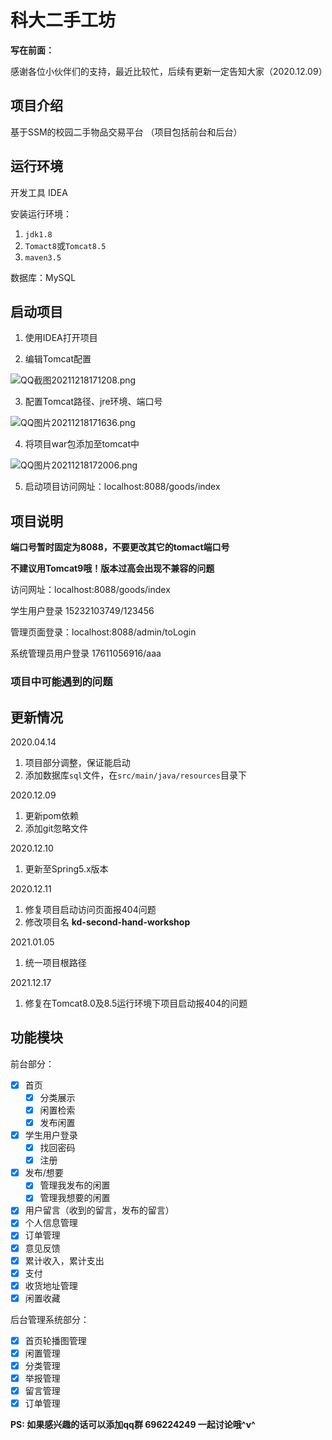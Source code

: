 # 科大二手工坊


**写在前面：**

感谢各位小伙伴们的支持，最近比较忙，后续有更新一定告知大家（2020.12.09）

## 项目介绍

基于SSM的校园二手物品交易平台
（项目包括前台和后台）

## 运行环境

开发工具 IDEA

安装运行环境：

1. `jdk1.8` 
2. `Tomact8`或`Tomcat8.5`
3. `maven3.5`

数据库：MySQL 

## 启动项目

1. 使用IDEA打开项目

2. 编辑Tomcat配置

![QQ截图20211218171208.png](https://s2.loli.net/2021/12/18/UJR5dW6LDYjvIbt.png)

3. 配置Tomcat路径、jre环境、端口号

![QQ图片20211218171636.png](https://s2.loli.net/2021/12/18/H28jI7PM5yvNUAL.png)

4. 将项目war包添加至tomcat中

![QQ图片20211218172006.png](https://s2.loli.net/2021/12/18/RveWbpOrSstMgUi.png)

5. 启动项目访问网址：localhost:8088/goods/index

## 项目说明

**端口号暂时固定为8088，不要更改其它的tomact端口号**

**不建议用Tomcat9哦！版本过高会出现不兼容的问题**

访问网址：localhost:8088/goods/index

学生用户登录 15232103749/123456

管理页面登录：localhost:8088/admin/toLogin

系统管理员用户登录  17611056916/aaa

### 项目中可能遇到的问题



## 更新情况

2020.04.14 
1. 项目部分调整，保证能启动
2. 添加数据库`sql`文件，在`src/main/java/resources`目录下

2020.12.09

1. 更新pom依赖
2. 添加git忽略文件

2020.12.10

1. 更新至Spring5.x版本 

2020.12.11

1. 修复项目启动访问页面报404问题
2. 修改项目名 **kd-second-hand-workshop**

2021.01.05

1. 统一项目根路径

2021.12.17

1. 修复在Tomcat8.0及8.5运行环境下项目启动报404的问题

## 功能模块

前台部分：
- [x] 首页
    - [x] 分类展示
    - [x] 闲置检索
    - [x] 发布闲置
- [x] 学生用户登录
    - [x] 找回密码
    - [x] 注册
- [x] 发布/想要
    - [x] 管理我发布的闲置
    - [x] 管理我想要的闲置    
- [x] 用户留言（收到的留言，发布的留言）
- [x] 个人信息管理
- [x] 订单管理
- [x] 意见反馈
- [x] 累计收入，累计支出
- [x] 支付
- [x] 收货地址管理
- [x] 闲置收藏

后台管理系统部分：

- [x] 首页轮播图管理
- [x] 闲置管理
- [x] 分类管理
- [x] 举报管理
- [x] 留言管理
- [x] 订单管理

**PS: 如果感兴趣的话可以添加qq群 696224249 一起讨论哦^v^**
